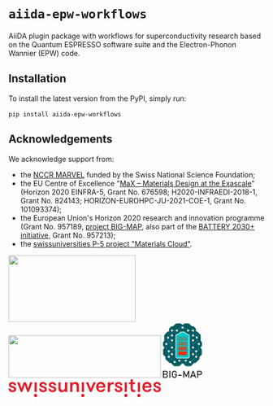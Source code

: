 # `aiida-epw-workflows`

AiiDA plugin package with workflows for superconductivity research based on the Quantum ESPRESSO software suite and the Electron-Phonon Wannier (EPW) code.

## Installation

To install the latest version from the PyPI, simply run:

```
pip install aiida-epw-workflows
```

## Acknowledgements

We acknowledge support from:

* the [NCCR MARVEL](http://nccr-marvel.ch/) funded by the Swiss National Science Foundation;
* the EU Centre of Excellence "[MaX – Materials Design at the Exascale](http://www.max-centre.eu/)" (Horizon 2020 EINFRA-5, Grant No. 676598; H2020-INFRAEDI-2018-1, Grant No. 824143; HORIZON-EUROHPC-JU-2021-COE-1, Grant No. 101093374);
* the European Union's Horizon 2020 research and innovation programme (Grant No. 957189, [project BIG-MAP](https://www.big-map.eu), also part of the [BATTERY 2030+ initiative](https://battery2030.eu), Grant No. 957213);
* the [swissuniversities P-5 project "Materials Cloud"](https://www.materialscloud.org/swissuniversities).

<img src="https://raw.githubusercontent.com/aiidateam/aiida-quantumespresso/develop/docs/source/images/MARVEL.png" width="250px" height="131px"/>
<img src="https://raw.githubusercontent.com/aiidateam/aiida-quantumespresso/develop/docs/source/images/MaX.png" width="300px" height="84px"/>
<img src="https://raw.githubusercontent.com/aiidateam/aiida-quantumespresso/develop/docs/source/images/BIG-MAP_logo.png" width="77px" height="107px"/>
<img src="https://raw.githubusercontent.com/aiidateam/aiida-quantumespresso/develop/docs/source/images/swissuniversities.png" width="300px" height="35px"/>
